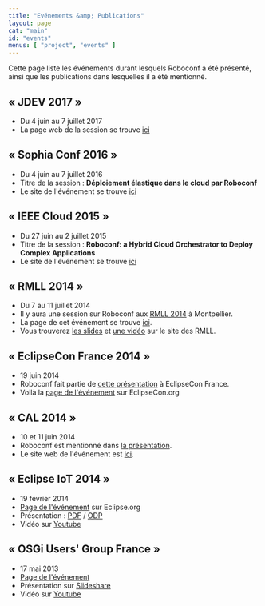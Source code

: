 ```yaml
---
title: "Evénements &amp; Publications"
layout: page
cat: "main"
id: "events"
menus: [ "project", "events" ]
---
```


Cette page liste les événements durant lesquels Roboconf a été présenté,
ainsi que les publications dans lesquelles il a été mentionné.


## &laquo; JDEV 2017 &raquo;

* Du 4 juin au 7 juillet 2017
* La page web de la session se trouve [ici](http://devlog.cnrs.fr/jdev2017/t5.a08)


## &laquo; Sophia Conf 2016 &raquo;

* Du 4 juin au 7 juillet 2016
* Titre de la session : **Déploiement élastique dans le cloud par Roboconf**
* Le site de l'événement se trouve [ici](http://www.telecom-valley.fr/sophiaconf2016-intelligence-artificielle-economie-collaborative-iot-devops/)


## &laquo; IEEE Cloud 2015 &raquo;

* Du 27 juin au 2 juillet 2015
* Titre de la session : **Roboconf: a Hybrid Cloud Orchestrator to Deploy Complex Applications**
* Le site de l'événement se trouve [ici](http://www.thecloudcomputing.org/2015/)


## &laquo; RMLL 2014 &raquo;

* Du 7 au 11 juillet 2014
* Il y aura une session sur Roboconf aux [RMLL 2014](https://2014.rmll.info/conference285) à Montpellier.
* La page de cet événement se trouve [ici](https://2014.rmll.info/).
* Vous trouverez [les slides](https://2014.rmll.info/slides/67/Conf285-RMLL2014_Roboconf.pdf) et [une vidéo](http://video.rmll.info/videos/roboconf-une-nouvelle-solution-de-deploiement/) sur le site des RMLL.


## &laquo; EclipseCon France 2014 &raquo;

* 19 juin 2014
* Roboconf fait partie de [cette présentation](https://www.eclipsecon.org/france2014/node/738) à EclipseCon France.
* Voilà la [page de l'événement](https://www.eclipsecon.org/france2014/) sur EclipseCon.org


## &laquo; CAL 2014 &raquo;

* 10 et 11 juin 2014
* Roboconf est mentionné dans [la présentation](http://lig-membres.imag.fr/donsez/pub/publi/cal2014-keynote.pdf).
* Le site web de l'événement est [ici](http://cal2014.enseeiht.fr/programme.html).


## &laquo; Eclipse IoT 2014 &raquo;

* 19 février 2014
* [Page de l'événement](http://wiki.eclipse.org/Eclipse_IoT_Day_Grenoble_2014) sur Eclipse.org
* Présentation : 
[PDF](/slides/eclipse-iot-2014/Roboconf--Cloud-Deployment--Eclipse-IoT--Grenoble-2014.pdf) / 
[ODP](/slides/eclipse-iot-2014/Roboconf--Cloud-Deployment--Eclipse-IoT--Grenoble-2014.odp)
* Vidéo sur [Youtube](http://www.youtube.com/watch?v=h2FvWRtDoGM)


## &laquo; OSGi Users' Group France &raquo;

* 17 mai 2013
* [Page de l'événement](http://france.osgiusers.org/Meeting/201305)
* Présentation sur [Slideshare](http://fr.slideshare.net/ougf/roboconf-osgiougf)
* Vidéo sur [Youtube](http://www.youtube.com/watch?v=rL7K354lOPg)
